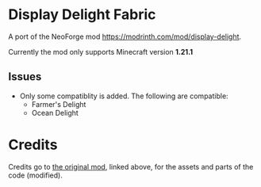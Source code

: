 # Display Delight Fabric
A port of the NeoForge mod https://modrinth.com/mod/display-delight.

Currently the mod only supports Minecraft version **1.21.1**

## Issues
* Only some compatiblity is added. The following are compatible:
  * Farmer's Delight
  * Ocean Delight 

# Credits
Credits go to [the original mod](https://modrinth.com/mod/display-delight), linked above, for the assets and parts of the code (modified).
